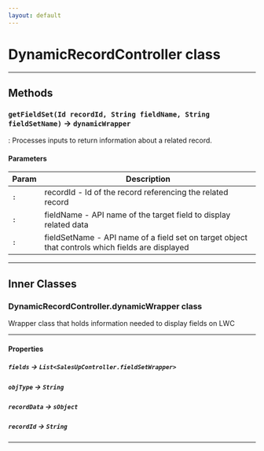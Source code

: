 ```yaml
---
layout: default
---
```

# DynamicRecordController class
---
## Methods
### `getFieldSet(Id recordId, String fieldName, String fieldSetName)` → `dynamicWrapper`

: Processes inputs to return information about a related record.

#### Parameters
|Param|Description|
|-----|-----------|
|`:` |  recordId - Id of the record referencing the related record |
|`:` |  fieldName - API name of the target field to display related data |
|`:` |  fieldSetName - API name of a field set on target object that controls which fields are displayed |

---
## Inner Classes

### DynamicRecordController.dynamicWrapper class

Wrapper class that holds information needed to display fields on LWC

---
#### Properties

##### `fields` → `List<SalesUpController.fieldSetWrapper>`

##### `objType` → `String`

##### `recordData` → `sObject`

##### `recordId` → `String`

---
